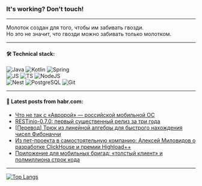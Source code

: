 ### It's working? Don't touch!

---
Молоток создан для того, чтобы им забивать гвозди. <br>
Но это не значит, что гвозди можно забивать только молотком.

---

#### 🛠️ Technical stack:

![Java](https://img.shields.io/badge/Java-informational?logo=Oracle&style=flat&logoColor=white&color=FF4500)
![Kotlin](https://img.shields.io/badge/Kotlin-informational?logo=Kotlin&style=flat&logoColor=white&color=774D97)
![Spring](https://img.shields.io/badge/SpringBoot-informational?logo=SpringBoot&style=flat&logoColor=white&color=6DB33F) <br>
![JS](https://img.shields.io/badge/JS-informational?logo=javaScript&style=flat&logoColor=black&color=F7Df1E)
![TS](https://img.shields.io/badge/TypeScript-informational?logo=typeScript&style=flat&logoColor=black&color=0667A8)
![NodeJS](https://img.shields.io/badge/NodeJS-informational?logo=node.js&style=flat&logoColor=white&color=70A760) <br>
![Nest](https://img.shields.io/badge/NestJS-informational?logo=NestJS&style=flat&logoColor=white&color=E0234E)
![PostgreSQL](https://img.shields.io/badge/PostgreSQL-informational?logo=PostgreSQL&style=flat&logoColor=white&color=DAA520)
![Git](https://img.shields.io/badge/Git-informational?logo=git&style=flat&logoColor=white&color=778899)

___

#### 💬 Latest posts from habr.com:

<!-- BLOG-POST-LIST:START -->
- [Что не так с «Авророй» — российской мобильной OC](https://habr.com/ru/articles/773522/?utm_source=habrahabr&utm_medium=rss&utm_campaign=773522)
- [RESTinio-0.7.0: первый существенный релиз за три года](https://habr.com/ru/articles/773608/?utm_source=habrahabr&utm_medium=rss&utm_campaign=773608)
- [[Перевод] Трюк из линейной алгебры для быстрого нахождения чисел Фибоначчи](https://habr.com/ru/companies/ruvds/articles/773566/?utm_source=habrahabr&utm_medium=rss&utm_campaign=773566)
- [Из пет-проекта в самостоятельную компанию: Алексей Миловидов о разработке ClickHouse и премии Highload++](https://habr.com/ru/companies/oleg-bunin/articles/773584/?utm_source=habrahabr&utm_medium=rss&utm_campaign=773584)
- [Приложение для мобильных бригад: «толстый клиент» и полмиллиона строк кода](https://habr.com/ru/companies/sigma/articles/773586/?utm_source=habrahabr&utm_medium=rss&utm_campaign=773586)
<!-- BLOG-POST-LIST:END -->

---
[![Top Langs](https://github-readme-stats-git-master-advtsetting-gmailcom.vercel.app/api/top-langs/?username=zloylis&langs_count=10&hide_title=false&title_color=e6edf3&size_weight=0.5&count_weight=0.5&layout=compact&hide_border=true&theme=dracula)](https://github.com/zloylis)

<!-- ![GitHub stats](https://github-readme-stats-git-master-advtsetting-gmailcom.vercel.app/api?username=zloylis&show_icons=true&hide_border=true&theme=dracula&hide_title=true&include_all_commits=true&count_private=true&hide=contribs&hide_rank=true) -->
